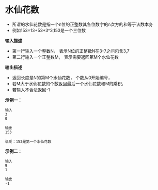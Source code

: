 # 水仙花数

- 所谓的水仙花数是指一个n位的正整数其各位数字的n次方的和等于该数本身
- 例如153=13+53+3^3,153是一个三位数

**输入描述**

- 第一行输入一个整数N， 表示N位的正整数N在3-7之间包含3,7
- 第二行输入一个正整数M， 表示需要返回第M个水仙花数

**输出描述**

- 返回长度是N的第M个水仙花数， 个数从0开始编号，
- 若M大于水仙花数的个数返回最后一个水仙花数和M的乘积，
- 若输入不合法返回-1

 **示例一：**

```
输入
3
0

输出     
153

说明：153是第一个水仙花数
```

**示例二：**

```
输入    
9    
1    

输出    
-1
```

